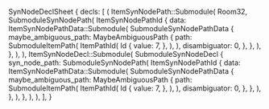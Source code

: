 SynNodeDeclSheet {
    decls: [
        (
            ItemSynNodePath::Submodule(
                Room32,
                SubmoduleSynNodePath(
                    ItemSynNodePathId {
                        data: ItemSynNodePathData::Submodule(
                            SubmoduleSynNodePathData {
                                maybe_ambiguous_path: MaybeAmbiguousPath {
                                    path: SubmoduleItemPath(
                                        ItemPathId(
                                            Id {
                                                value: 7,
                                            },
                                        ),
                                    ),
                                    disambiguator: 0,
                                },
                            },
                        ),
                    },
                ),
            ),
            ItemSynNodeDecl::Submodule(
                SubmoduleSynNodeDecl {
                    syn_node_path: SubmoduleSynNodePath(
                        ItemSynNodePathId {
                            data: ItemSynNodePathData::Submodule(
                                SubmoduleSynNodePathData {
                                    maybe_ambiguous_path: MaybeAmbiguousPath {
                                        path: SubmoduleItemPath(
                                            ItemPathId(
                                                Id {
                                                    value: 7,
                                                },
                                            ),
                                        ),
                                        disambiguator: 0,
                                    },
                                },
                            ),
                        },
                    ),
                },
            ),
        ),
    ],
}